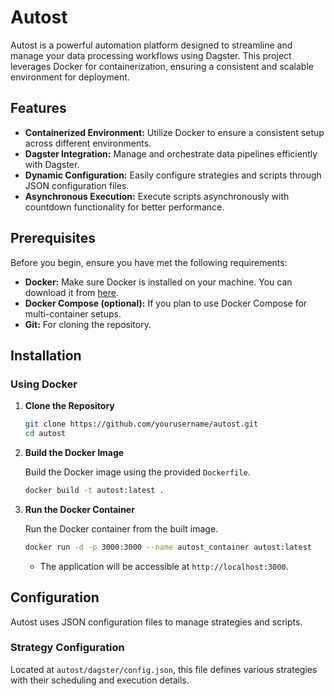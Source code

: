 # Autost

Autost is a powerful automation platform designed to streamline and manage your data processing workflows using Dagster. This project leverages Docker for containerization, ensuring a consistent and scalable environment for deployment.

## Features

- **Containerized Environment:** Utilize Docker to ensure a consistent setup across different environments.
- **Dagster Integration:** Manage and orchestrate data pipelines efficiently with Dagster.
- **Dynamic Configuration:** Easily configure strategies and scripts through JSON configuration files.
- **Asynchronous Execution:** Execute scripts asynchronously with countdown functionality for better performance.

## Prerequisites

Before you begin, ensure you have met the following requirements:

- **Docker:** Make sure Docker is installed on your machine. You can download it from [here](https://www.docker.com/get-started).
- **Docker Compose (optional):** If you plan to use Docker Compose for multi-container setups.
- **Git:** For cloning the repository.

## Installation

### Using Docker

1. **Clone the Repository**

   ```bash
   git clone https://github.com/yourusername/autost.git
   cd autost
   ```

2. **Build the Docker Image**

   Build the Docker image using the provided `Dockerfile`.

   ```bash
   docker build -t autost:latest .
   ```

3. **Run the Docker Container**

   Run the Docker container from the built image.

   ```bash
   docker run -d -p 3000:3000 --name autost_container autost:latest
   ```

   - The application will be accessible at `http://localhost:3000`.

## Configuration

Autost uses JSON configuration files to manage strategies and scripts.

### Strategy Configuration

Located at `autost/dagster/config.json`, this file defines various strategies with their scheduling and execution details.
